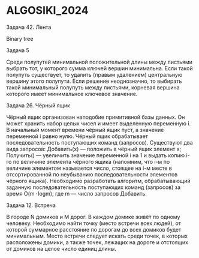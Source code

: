 # ALGOSIKI_2024
Задача 42. Лента

Binary tree

Задача 5

Среди полупутей минимальной положительной длины между листь­ями выбрать тот, у которого сумма ключей вершин минимальна. Если такой полупуть существует, то удалить (правым удалением) центральную вершину этого полупути. Если решение неоднозначно, то выбирать такой минимальный полупуть между листьями, корневая вершина которого имеет минимальное ключевое значение.

 Задача 26. Чёрный ящик
 
Чёрный ящик организован наподобие примитивной базы данных. Он может хранить набор целых чисел и имеет выделенную переменную i. В начальный момент времени чёрный ящик пуст, а значение переменной i равно нулю. Чёрный ящик обрабатывает последовательность поступающих команд (запросов). Существуют два вида запросов: Добавить(x) — положить в чёрный ящик элемент x; Получить() — увеличить значение переменной i на 1 и выдать копию i-го по величине элемента чёрного ящика (напомним, что i-м по величине элементом называется число, стоящее на i-м месте в отсортированной по неубыванию последовательности элементов чёрного ящика). Необходимо разработать алгоритм, обрабатывающий заданную последовательность поступающих команд (запросов) за время O(m ⋅ logm), где m — число запросов Добавить.

Задача 12. Встреча

В городе N домиков и M дорог. В каждом домике живёт по одному человеку. Необходимо найти точку (место встречи всех людей), от которой суммарное расстояние по дорогам до всех домиков будет минимальным. Место встречи следует искать среди точек, в которых расположены домики, а также точек, лежащих на дороге и отстоящих от домиков на целое число единиц длины.
